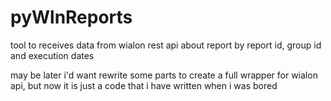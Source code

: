 # pyWlnReports
tool to receives data from wialon rest api about report by report id, group id and execution dates

may be later i'd want rewrite some parts to create a full wrapper for wialon api, but now it is just a code that i have written when i was bored

